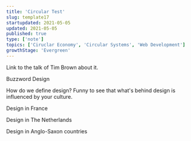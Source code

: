 ```yaml
---
title: 'Circular Test'
slug: template17
startupdated: 2021-05-05
updated: 2021-05-05
published: true
type: ['note']
topics: ['Ciruclar Economy', 'Circular Systems', 'Web Development']
growthStage: 'Evergreen'
---
```


Link to the talk of Tim Brown about it.

Buzzword Design

How do we define design?
Funny to see that what's behind design is influenced by your culture.

Design in France

Design in The Netherlands

Design in Anglo-Saxon countries
